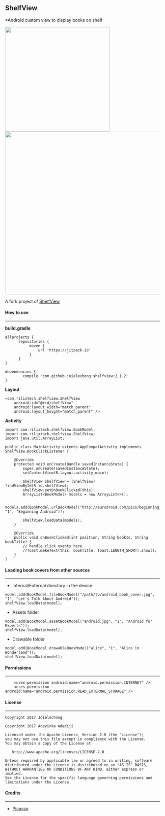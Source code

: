 ## ShelfView ##

*Android custom view to display books on shelf

<img src="/portrait.png" width="340"> <img src="/landscape.png" width="528">


A fork project of [ShelfView](https://github.com/tdscientist/ShelfView)

#### How to use ####
----

**build.gradle**
```
allprojects {
      repositories {
           maven {
               url 'https://jitpack.io'
           }
      }
}
```


```
dependencies {
        compile 'com.github.joielechong:shelfview:2.1.2'
}
```

**Layout**
```
<com.rilixtech.shelfview.ShelfView
    android:id="@+id/shelfView"
    android:layout_width="match_parent"
    android:layout_height="match_parent" />

```


**Activity**
```
import com.rilixtech.shelfview.BookModel;
import com.rilixtech.shelfview.ShelfView;
import java.util.ArrayList;

public class MainActivity extends AppCompatActivity implements ShelfView.BookClickListener {

    @Override
    protected void onCreate(Bundle savedInstanceState) {
        super.onCreate(savedInstanceState);
        setContentView(R.layout.activity_main);

        ShelfView shelfView = (ShelfView) findViewById(R.id.shelfView);
        shelfView.setOnBookClicked(this);
        ArrayList<BookModel> models = new ArrayList<>();

        models.add(BookModel.urlBookModel("http://eurodroid.com/pics/beginning_android_book.jpg", "1", "Beginning Android"));
       
 		shelfView.loadData(models);
    }

	@Override
    public void onBookClicked(int position, String bookId, String bookTitle) {	
    	// handle click events here 
        //Toast.makeText(this, bookTitle, Toast.LENGTH_SHORT).show();
    }
}

```



#### Loading book covers from other sources ####
----

* Internal/External directory in the device
```
model.add(BookModel.fileBookModel("/path/to/android_book_cover.jpg", "1", "Let's Talk About Android"));
shelfView.loadData(model);
``` 



* Assets folder
```
model.add(BookModel.assetBookModel("android.jpg", "1", "Android for Experts"));
shelfView.loadData(model);
```
 


* Drawable folder
```
model.add(BookModel.drawableBookModel("alice", "1", "Alice in Wonderland"));
shelfView.loadData(model);
``` 


#### Permissions ####
----
```
    <uses-permission android:name="android.permission.INTERNET" />
    <uses-permission android:name="android.permission.READ_EXTERNAL_STORAGE" />
``` 



#### License ####
----
```
Copyright 2017 Joielechong

Copyright 2017 Adeyinka Adediji

Licensed under the Apache License, Version 2.0 (the "License");
you may not use this file except in compliance with the License.
You may obtain a copy of the License at

   http://www.apache.org/licenses/LICENSE-2.0

Unless required by applicable law or agreed to in writing, software
distributed under the License is distributed on an "AS IS" BASIS,
WITHOUT WARRANTIES OR CONDITIONS OF ANY KIND, either express or implied.
See the License for the specific language governing permissions and
limitations under the License.
```



#### Credits ####
---
* [Picasso](https://github.com/square/picasso)


